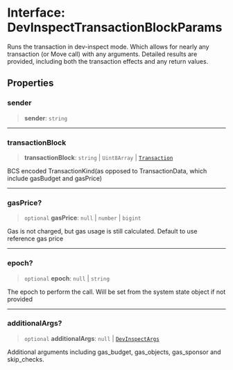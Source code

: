 # Interface: DevInspectTransactionBlockParams

Runs the transaction in dev-inspect mode. Which allows for nearly any transaction (or Move call)
with any arguments. Detailed results are provided, including both the transaction effects and any
return values.

## Properties

### sender

> **sender**: `string`

***

### transactionBlock

> **transactionBlock**: `string` \| `Uint8Array` \| [`Transaction`](../../transactions/classes/Transaction.md)

BCS encoded TransactionKind(as opposed to TransactionData, which include gasBudget and gasPrice)

***

### gasPrice?

> `optional` **gasPrice**: `null` \| `number` \| `bigint`

Gas is not charged, but gas usage is still calculated. Default to use reference gas price

***

### epoch?

> `optional` **epoch**: `null` \| `string`

The epoch to perform the call. Will be set from the system state object if not provided

***

### additionalArgs?

> `optional` **additionalArgs**: `null` \| [`DevInspectArgs`](DevInspectArgs.md)

Additional arguments including gas_budget, gas_objects, gas_sponsor and skip_checks.
